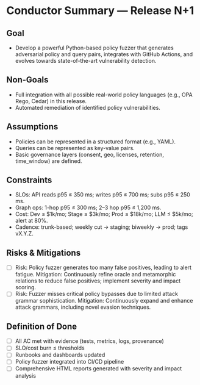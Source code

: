 # Conductor Summary — Release N+1

## Goal
- Develop a powerful Python-based policy fuzzer that generates adversarial policy and query pairs, integrates with GitHub Actions, and evolves towards state-of-the-art vulnerability detection.

## Non-Goals
- Full integration with all possible real-world policy languages (e.g., OPA Rego, Cedar) in this release.
- Automated remediation of identified policy vulnerabilities.

## Assumptions
- Policies can be represented in a structured format (e.g., YAML).
- Queries can be represented as key-value pairs.
- Basic governance layers (consent, geo, licenses, retention, time_window) are defined.

## Constraints
- SLOs: API reads p95 ≤ 350 ms; writes p95 ≤ 700 ms; subs p95 ≤ 250 ms.
- Graph ops: 1-hop p95 ≤ 300 ms; 2–3 hop p95 ≤ 1,200 ms.
- Cost: Dev ≤ $1k/mo; Stage ≤ $3k/mo; Prod ≤ $18k/mo; LLM ≤ $5k/mo; alert at 80%.
- Cadence: trunk-based; weekly cut → staging; biweekly → prod; tags vX.Y.Z.

## Risks & Mitigations
- [ ] Risk: Policy fuzzer generates too many false positives, leading to alert fatigue.
  Mitigation: Continuously refine oracle and metamorphic relations to reduce false positives; implement severity and impact scoring.
- [ ] Risk: Fuzzer misses critical policy bypasses due to limited attack grammar sophistication.
  Mitigation: Continuously expand and enhance attack grammars, including novel evasion techniques.

## Definition of Done
- [ ] All AC met with evidence (tests, metrics, logs, provenance)
- [ ] SLO/cost burn ≤ thresholds
- [ ] Runbooks and dashboards updated
- [ ] Policy fuzzer integrated into CI/CD pipeline
- [ ] Comprehensive HTML reports generated with severity and impact analysis
